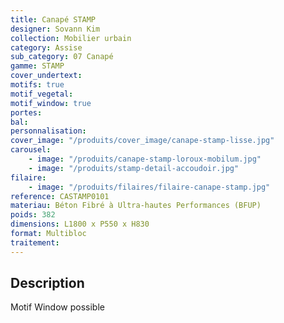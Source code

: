 ```yaml
---
title: Canapé STAMP
designer: Sovann Kim
collection: Mobilier urbain
category: Assise
sub_category: 07 Canapé
gamme: STAMP
cover_undertext:
motifs: true
motif_vegetal:
motif_window: true
portes:
bal:
personnalisation:
cover_image: "/produits/cover_image/canape-stamp-lisse.jpg"
carousel:
    - image: "/produits/canape-stamp-loroux-mobilum.jpg"
    - image: "/produits/stamp-detail-accoudoir.jpg"
filaire:
    - image: "/produits/filaires/filaire-canape-stamp.jpg"
reference: CASTAMP0101
materiau: Béton Fibré à Ultra-hautes Performances (BFUP)
poids: 382
dimensions: L1800 x P550 x H830
format: Multibloc
traitement:
---
```


## Description

Motif Window possible
